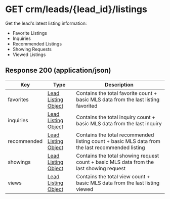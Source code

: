 # GET crm/leads/{lead_id}/listings

Get the lead's latest listing information: 
* Favorite Listings
* Inquiries
* Recommended Listings
* Showing Requests
* Viewed Listings

## Response 200 (application/json)

| Key | Type | Description
| - | - | -
| favorites | [Lead Listing Object](../../../../../objects/LEAD_LISTING.md) | Contains the total favorite count + basic MLS data from the last listing favorited
| inquiries | [Lead Listing Object](../../../../../objects/LEAD_LISTING.md) | Contains the total inquiry count + basic MLS data from the last inquiry
| recommended | [Lead Listing Object](../../../../../objects/LEAD_LISTING.md) | Contains the total recommended listing count + basic MLS data from the last recommended listing
| showings | [Lead Listing Object](../../../../../objects/LEAD_LISTING.md) | Contains the total showing request count + basic MLS data from the last showing request
| views | [Lead Listing Object](../../../../../objects/LEAD_LISTING.md) | Contains the total view count + basic MLS data from the last listing viewed
